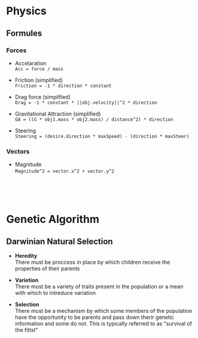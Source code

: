 # Physics

## Formules

### Forces 
* Accelaration  
  `Acc = force / mass`

* Friction (simplified)  
  `Friction = -1 * direction * constant`

* Drag force (simplified)  
  `Drag = -1 * constant * ||obj.velocity||^2 * direction`

* Gravitational Attraction (simplified)  
  `GA = ((G * obj1.mass * obj2.mass) / distance^2) * direction`

* Steering  
  `Steering = (desire.direction * maxSpeed) - (direction * maxSteer)`

### Vectors
* Magnitude  
  `Magnitude^2 = vector.x^2 + vector.y^2`



<br>
<br>
<br>


# Genetic Algorithm

## Darwinian Natural Selection

* **Heredity**  
  There must be proccess in place by which children receive the properties of their parents

* **Varietion**  
  There must be a variety of traits present in the population or a mean with which to intreduce variation

* **Selection**  
  There must be a mechanism by which some members of the population have the opportunity to be parents and pass down therir genetic information and some do not. This is typically referred to as "survival of the fittst"
